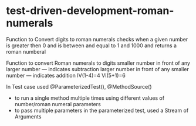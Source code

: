 # test-driven-development-roman-numerals
Function to Convert digits to roman numerals
checks when a given number is greater then 0 and is between and equal to 1 and 1000 and returns a roman numberal

Function to convert Roman numerals to digits
smaller number in front of any larger number — indicates subtraction
larger number in front of any smaller number — indicates addition
IV(1-4)=4
VI(5+1)=6

In Test case used @ParameterizedTest(), @MethodSource()
- to run a single method multiple times using different values of number/roman numeral parameters
- to pass multiple parameters in the parameterized test, used a Stream of Arguments
